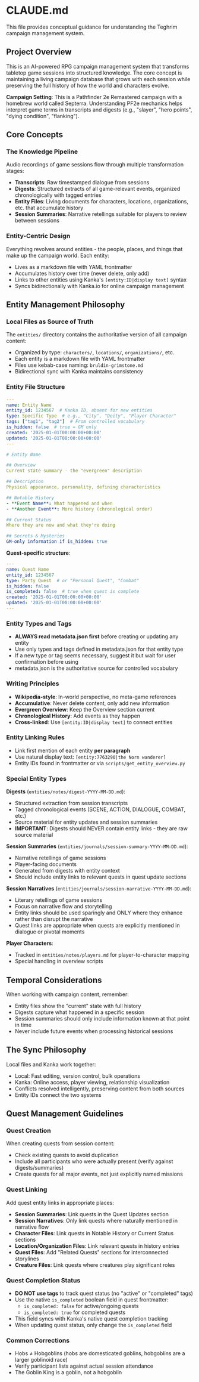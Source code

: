 # CLAUDE.md

This file provides conceptual guidance for understanding the Teghrim campaign management system.

## Project Overview

This is an AI-powered RPG campaign management system that transforms tabletop game sessions into structured knowledge. The core concept is maintaining a living campaign database that grows with each session while preserving the full history of how the world and characters evolve.

**Campaign Setting**: This is a Pathfinder 2e Remastered campaign with a homebrew world called Septerra. Understanding PF2e mechanics helps interpret game terms in transcripts and digests (e.g., "slayer", "hero points", "dying condition", "flanking").

## Core Concepts

### The Knowledge Pipeline
Audio recordings of game sessions flow through multiple transformation stages:
- **Transcripts**: Raw timestamped dialogue from sessions
- **Digests**: Structured extracts of all game-relevant events, organized chronologically with tagged entries
- **Entity Files**: Living documents for characters, locations, organizations, etc. that accumulate history
- **Session Summaries**: Narrative retellings suitable for players to review between sessions

### Entity-Centric Design
Everything revolves around entities - the people, places, and things that make up the campaign world. Each entity:
- Lives as a markdown file with YAML frontmatter
- Accumulates history over time (never delete, only add)
- Links to other entities using Kanka's `[entity:ID|display text]` syntax
- Syncs bidirectionally with Kanka.io for online campaign management

## Entity Management Philosophy

### Local Files as Source of Truth
The `entities/` directory contains the authoritative version of all campaign content:
- Organized by type: `characters/`, `locations/`, `organizations/`, etc.
- Each entity is a markdown file with YAML frontmatter
- Files use kebab-case naming: `bruldin-grimstone.md`
- Bidirectional sync with Kanka maintains consistency

### Entity File Structure
```yaml
---
name: Entity Name
entity_id: 1234567  # Kanka ID, absent for new entities
type: Specific Type  # e.g., "City", "Deity", "Player Character"
tags: ["tag1", "tag2"]  # From controlled vocabulary
is_hidden: false  # true = GM only
created: '2025-01-01T00:00:00+00:00'
updated: '2025-01-01T00:00:00+00:00'
---

# Entity Name

## Overview
Current state summary - the "evergreen" description

## Description  
Physical appearance, personality, defining characteristics

## Notable History
- **Event Name**: What happened and when
- **Another Event**: More history (chronological order)

## Current Status
Where they are now and what they're doing

## Secrets & Mysteries
GM-only information if is_hidden: true
```

**Quest-specific structure**:
```yaml
---
name: Quest Name
entity_id: 1234567
type: Party Quest  # or "Personal Quest", "Combat"
is_hidden: false
is_completed: false  # true when quest is complete
created: '2025-01-01T00:00:00+00:00'
updated: '2025-01-01T00:00:00+00:00'
---
```

### Entity Types and Tags
- **ALWAYS read metadata.json first** before creating or updating any entity
- Use only types and tags defined in metadata.json for that entity type
- If a new type or tag seems necessary, suggest it but wait for user confirmation before using
- metadata.json is the authoritative source for controlled vocabulary

### Writing Principles
- **Wikipedia-style**: In-world perspective, no meta-game references
- **Accumulative**: Never delete content, only add new information
- **Evergreen Overview**: Keep the Overview section current
- **Chronological History**: Add events as they happen
- **Cross-linked**: Use `[entity:ID|display text]` to connect entities

### Entity Linking Rules
- Link first mention of each entity **per paragraph**
- Use natural display text: `[entity:7763290|the Norn wanderer]`
- Entity IDs found in frontmatter or via `scripts/get_entity_overview.py`

### Special Entity Types

**Digests** (`entities/notes/digest-YYYY-MM-DD.md`):
- Structured extraction from session transcripts
- Tagged chronological events (SCENE, ACTION, DIALOGUE, COMBAT, etc.)
- Source material for entity updates and session summaries
- **IMPORTANT**: Digests should NEVER contain entity links - they are raw source material

**Session Summaries** (`entities/journals/session-summary-YYYY-MM-DD.md`):
- Narrative retellings of game sessions
- Player-facing documents
- Generated from digests with entity context
- Should include entity links to relevant quests in quest update sections

**Session Narratives** (`entities/journals/session-narrative-YYYY-MM-DD.md`):
- Literary retellings of game sessions
- Focus on narrative flow and storytelling
- Entity links should be used sparingly and ONLY where they enhance rather than disrupt the narrative
- Quest links are appropriate when quests are explicitly mentioned in dialogue or pivotal moments

**Player Characters**:
- Tracked in `entities/notes/players.md` for player-to-character mapping
- Special handling in overview scripts

## Temporal Considerations

When working with campaign content, remember:
- Entity files show the "current" state with full history
- Digests capture what happened in a specific session
- Session summaries should only include information known at that point in time
- Never include future events when processing historical sessions

## The Sync Philosophy

Local files and Kanka work together:
- Local: Fast editing, version control, bulk operations
- Kanka: Online access, player viewing, relationship visualization
- Conflicts resolved intelligently, preserving content from both sources
- Entity IDs connect the two systems

## Quest Management Guidelines

### Quest Creation
When creating quests from session content:
- Check existing quests to avoid duplication
- Include all participants who were actually present (verify against digests/summaries)
- Create quests for all major events, not just explicitly named missions

### Quest Linking
Add quest entity links in appropriate places:
- **Session Summaries**: Link quests in the Quest Updates section
- **Session Narratives**: Only link quests where naturally mentioned in narrative flow
- **Character Files**: Link quests in Notable History or Current Status sections
- **Location/Organization Files**: Link relevant quests in history entries
- **Quest Files**: Add "Related Quests" sections for interconnected storylines
- **Creature Files**: Link quests where creatures play significant roles

### Quest Completion Status
- **DO NOT use tags** to track quest status (no "active" or "completed" tags)
- Use the native `is_completed` boolean field in quest frontmatter:
  - `is_completed: false` for active/ongoing quests
  - `is_completed: true` for completed quests
- This field syncs with Kanka's native quest completion tracking
- When updating quest status, only change the `is_completed` field

### Common Corrections
- Hobs ≠ Hobgoblins (hobs are domesticated goblins, hobgoblins are a larger goblinoid race)
- Verify participant lists against actual session attendance
- The Goblin King is a goblin, not a hobgoblin